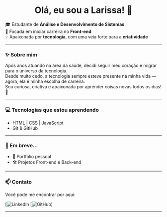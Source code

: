 <h1 align="center">Olá, eu sou a Larissa! 👋</h1>

🎓 Estudante de **Análise e Desenvolvimento de Sistemas**  
🎯 Focada em iniciar carreira no **Front-end**  
💡 Apaixonada por **tecnologia**, com uma veia forte para a **criatividade**

---

### ✨ Sobre mim

Após anos atuando na área da saúde, decidi seguir meu coração e migrar para o universo da tecnologia.  
Desde muito cedo, a tecnologia sempre esteve presente na minha vida — agora, ela é minha escolha de carreira.  
Sou curiosa, criativa e apaixonada por aprender coisas novas todos os dias! 🚀

---

### 💻 Tecnologias que estou aprendendo

- HTML | CSS | JavaScript
- Git & GitHub

---

### 📌 Em breve...

- 🎨 Portfólio pessoal
- 🛠️ Projetos Front-end e Back-end

---

### 📫 Contato

Você pode me encontrar por aqui:

[![LinkedIn](www.linkedin.com/in/larissa-borges-de-carvalho-bbb721341)
[![GitHub](https://github.com/LarissaBCarv))

---
